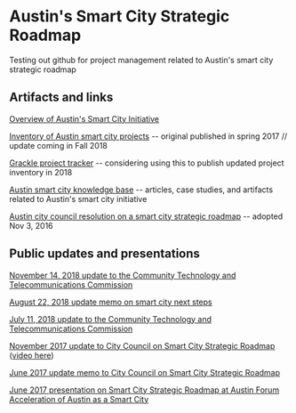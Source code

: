 # Austin's Smart City Strategic Roadmap

Testing out github for project management related to Austin's smart city strategic roadmap

## Artifacts and links

[Overview of Austin's Smart City Initiative](http://projects.austintexas.io/projects/smart-city/about/overview/)

[Inventory of Austin smart city projects](http://projects.austintexas.io/projects/smart-city/about/projects/) -- original published in spring 2017 // update coming in Fall 2018

[Grackle project tracker](https://grackle.austintexas.io/) -- considering using this to publish updated project inventory in 2018

[Austin smart city knowledge base](https://smartaustin.bloomfire.com/) -- articles, case studies, and artifacts related to Austin's smart city initiative

[Austin city council resolution on a smart city strategic roadmap](http://www.austintexas.gov/edims/document.cfm?id=266204) -- adopted Nov 3, 2016

## Public updates and presentations

[November 14, 2018 update to the Community Technology and Telecommunications Commission](https://docs.google.com/presentation/d/1cH8LIYZyCtI3-ws6Yw8dEG1ONsQeiNvSMXl7VrT9OVw/edit?usp=sharing)

[August 22, 2018 update memo on smart city next steps](http://bit.ly/scupdate-aug2018) 

[July 11, 2018 update to the Community Technology and Telecommunications Commission](https://docs.google.com/presentation/d/1agcU3cYfG6osH9YPFG_vga3D1VJnlfWF4RGbErDTwgU/edit?usp=sharing)

[November 2017 update to City Council on Smart City Strategic Roadmap](http://www.austintexas.gov/edims/document.cfm?id=287553) ([video here](https://smartaustin.bloomfire.com/posts/2858694-nov-2017-council-work-session-update-on-the-austin-smart-city-strategic-roadmap))

[June 2017 update memo to City Council on Smart City Strategic Roadmap](http://www.austintexas.gov/edims/pio/document.cfm?id=278687)

[June 2017 presentation on Smart City Strategic Roadmap at Austin Forum Acceleration of Austin as a Smart City](https://docs.google.com/presentation/d/1Psev9YlqXoeoUWM3yTVkegcqKkJOCclHaRWKmjO_068/edit#slide=id.g22b8076df4_0_0)

